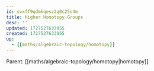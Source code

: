 ```yaml
---
id: svxff9qdmkqesz2q0c25u4m
title: Higher Homotopy Groups
desc: ''
updated: 1727527633955
created: 1727527633955
up:
  - [[maths/algebraic-topology/homotopy]]
---
```


<!-- PARENT: auto -->
Parent: [[maths/algebraic-topology/homotopy|homotopy]]
<!-- /PARENT -->
